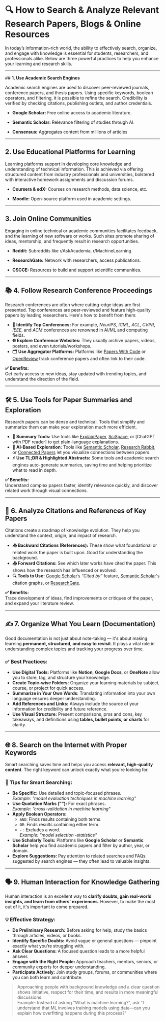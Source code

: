 # 🔍 How to Search & Analyze Relevant Research Papers, Blogs & Online Resources

In today’s information-rich world, the ability to effectively search, organize, and engage with knowledge is essential for students, researchers, and professionals alike. Below are three powerful practices to help you enhance your learning and research skills.

---


﻿## **1. Use Academic Search Engines**

Academic search engines are used to discover peer-reviewed journals, conference papers, and
thesis papers. Using specific keywords, boolean operators, and filtering, it is possible to refine
the search. Credibility is verified by checking citations, publishing outlets, and author credentials.


- **Google Scholar:** Free online access to academic literature.

- **Semantic Scholar:** Relevance filtering of studies through AI.

- **Consensus:** Aggregates content from millions of articles
  
---

## **2. Use Educational Platforms for Learning**

Learning platforms support in developing core knowledge and understanding of technical information. This is achieved via offering structured content from industry professionals and universities, bolstered with interactive homework assignments and discussion forums.

- **Coursera & edX:** Courses on research methods, data science, etc.

- **Moodle:** Open-source platform used in academic settings.

---

## **3. Join Online Communities**

Engaging in online technical or academic communities facilitates feedback, and the learning of new software or works. Such sites promote sharing of ideas, mentorship, and frequently result in research opportunities.

* **Reddit:** Subreddits like r/AskAcademia, r/MachineLearning.

* **ResearchGate:** Network with researchers, access publications.

* **CSCCE:** Resources to build and support scientific communities.
---

## 📚 4. Follow Research Conference Proceedings

Research conferences are often where cutting-edge ideas are first presented. Top conferences are peer-reviewed and feature high-quality papers by leading researchers. Here's how to benefit from them:

- **🎯 Identify Top Conferences:** For example, *NeurIPS*, *ICML*, *ACL*, *CVPR*, *IEEE*, and *ACM* conferences are renowned in AI/ML and computing fields.
- **🌐 Explore Conference Websites:** They usually archive papers, videos, posters, and even tutorials/workshops.
- **🗂️ Use Aggregator Platforms:** Platforms like [Papers With Code](https://paperswithcode.com/conferences) or [OpenReview](https://openreview.net/) track conference papers and often link to their code.

**✅ Benefits:**  
Get early access to new ideas, stay updated with trending topics, and understand the direction of the field.

---

## 🛠️ 5. Use Tools for Paper Summaries and Exploration

Research papers can be dense and technical. Tools that simplify and summarize them can make your exploration much more efficient.

- **📝 Summary Tools:** Use tools like [ExplainPaper](https://explainpaper.com/), [SciSpace](https://typeset.io/), or [ChatGPT with PDF reader] to get plain-language explanations.
- **🧠 AI-Based Exploration:** Tools like [Semantic Scholar](https://www.semanticscholar.org/), [Research Rabbit](https://www.researchrabbit.ai/), or [Connected Papers](https://www.connectedpapers.com/) let you visualize connections between papers.
- **⚡ Use TL;DR & Highlighted Abstracts:** Some tools and academic search engines auto-generate summaries, saving time and helping prioritize what to read in depth.

**✅ Benefits:**  
Understand complex papers faster, identify relevance quickly, and discover related work through visual connections.

---

## 🔗 6. Analyze Citations and References of Key Papers

Citations create a roadmap of knowledge evolution. They help you understand the context, origin, and impact of research.

- **📥 Backward Citations (References):** These show what foundational or related work the paper is built upon. Good for understanding the background.
- **📤 Forward Citations:** See which later works have cited the paper. This shows how the research has influenced or evolved.
- **🔍 Tools to Use:** [Google Scholar](https://scholar.google.com)’s *“Cited by”* feature, [Semantic Scholar](https://www.semanticscholar.org/)'s citation graphs, or [ResearchGate](https://www.researchgate.net/).

**✅ Benefits:**  
Trace development of ideas, find improvements or critiques of the paper, and expand your literature review.

---

## ✍️ 7. Organize What You Learn (Documentation)

Good documentation is not just about note-taking — it's about making learning **permanent, structured, and easy to revisit**. It plays a vital role in understanding complex topics and tracking your progress over time.

### ✅ Best Practices:
- **Use Digital Tools:** Platforms like **Notion**, **Google Docs**, or **OneNote** allow you to store, tag, and structure your knowledge.
- **Create Topic-wise Folders:** Organize your learning materials by subject, course, or project for quick access.
- **Summarize in Your Own Words:** Translating information into your own language ensures deeper understanding.
- **Add References and Links:** Always include the source of your information for credibility and future reference.
- **Use Visual Structure:** Present comparisons, pros and cons, key takeaways, and definitions using **tables, bullet points, or charts** for clarity.

---

## 🌐 8. Search on the Internet with Proper Keywords

Smart searching saves time and helps you access **relevant, high-quality content**. The right keyword can unlock exactly what you're looking for.

### 🔑 Tips for Smart Searching:
- **Be Specific:** Use detailed and topic-focused phrases.  
  *Example: "model evaluation techniques in machine learning"*  
- **Use Quotation Marks (""):** For exact phrases.  
  *Example: "cross-validation in machine learning"*  
- **Apply Boolean Operators:**
  - `AND`: Finds results containing both terms.
  - `OR`: Finds results containing either term.
  - `-` : Excludes a word.  
    *Example: "model selection -statistics"*
- **Use Scholarly Tools:** Platforms like **Google Scholar** or **Semantic Scholar** help you find academic papers and filter by author, year, or domain.
- **Explore Suggestions:** Pay attention to related searches and FAQs suggested by search engines — they often lead to valuable insights.

---

## 🗣️ 9. Human Interaction for Knowledge Gathering

Human interaction is an excellent way to **clarify doubts, gain real-world insights, and learn from others’ experiences**. However, to make the most out of it, it's important to come prepared.

### 💡 Effective Strategy:
- **Do Preliminary Research:** Before asking for help, study the basics through articles, videos, or books.
- **Identify Specific Doubts:** Avoid vague or general questions — pinpoint exactly what you’re struggling with.
- **Ask Clear Questions:** A focused question leads to a more helpful answer.
- **Engage with the Right People:** Approach teachers, mentors, seniors, or community experts for deeper understanding.
- **Participate Actively:** Join study groups, forums, or communities where you can both learn and contribute.

> Approaching people with background knowledge and a clear question shows initiative, respect for their time, and results in more meaningful discussions.\
> Example: Instead of asking "What is machine learning?", ask "I understand that ML involves training models using data—can you explain how overfitting happens during this process?"
